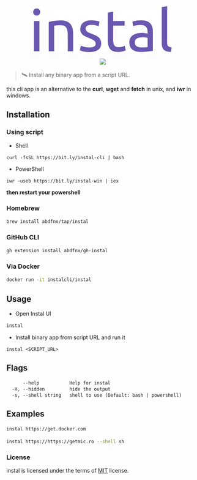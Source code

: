 <p align="center">
  <img src="https://raw.githubusercontent.com/abdfnx/instal/main/.github/assets/logo.svg" height="120px" />
</p>

<p align="center">
  <img src="https://user-images.githubusercontent.com/64256993/154241761-b8b74a9f-4f0b-4ca5-8549-b7e18ac91586.gif" />
</p>

> 🛰️ Install any binary app from a script URL.

this cli app is an alternative to the **curl**, **wget** and **fetch** in unix, and **iwr** in windows.

## Installation

### Using script

* Shell

```
curl -fsSL https://bit.ly/instal-cli | bash
```

* PowerShell

```
iwr -useb https://bit.ly/instal-win | iex
```

**then restart your powershell**

### Homebrew

```bash
brew install abdfnx/tap/instal
```

### GitHub CLI

```bash
gh extension install abdfnx/gh-instal
```

### Via Docker

```bash
docker run -it instalcli/instal
```

## Usage

* Open Instal UI

```bash
instal
```

* Install binary app from script URL and run it

```
instal <SCRIPT_URL>
```

## Flags

```
      --help           Help for instal
  -H, --hidden         hide the output
  -s, --shell string   shell to use (Default: bash | powershell)
```

## Examples

```bash
instal https://get.docker.com

instal https://https://getmic.ro --shell sh
```

### License

instal is licensed under the terms of [MIT](https://github.com/abdfnx/instal/blob/main/LICENSE) license.

